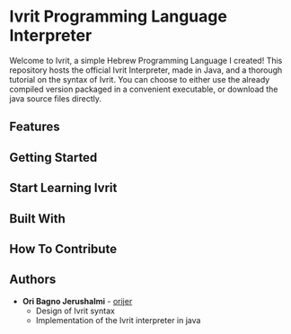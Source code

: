 # Ivrit Programming Language Interpreter

Welcome to Ivrit, a simple Hebrew Programming Language I created! 
This repository hosts the official Ivrit Interpreter, made in Java, and a thorough tutorial on the syntax of Ivrit.
You can choose to either use the already compiled version packaged in a convenient executable, or download the java source files directly.

## Features

## Getting Started

## Start Learning Ivrit

## Built With

## How To Contribute

## Authors
* **Ori Bagno Jerushalmi** - [orijer](https://github.com/orijer)
  * Design of Ivrit syntax
  * Implementation of the Ivrit interpreter in java

